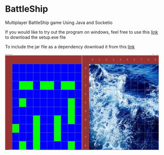 # BattleShip
Multiplayer BattleShip game Using Java and Socketio

If you would like to try out the program on windows, feel free to use this [link](https://drive.google.com/file/d/15uGkKYM-JeafpljZfqK3bERFrB4_bkad/view?usp=sharing) to download the setup.exe file

To include the jar file as a dependency download it from this [link](https://drive.google.com/file/d/13V8ddlCsPCbtJo_fdrU_95Dy7bfzeMmo/view?usp=sharing)


![example game board](board.PNG)